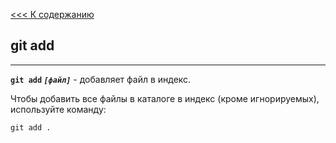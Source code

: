[<<< К содержанию](./readme.md)

## **git add**
---
**`git add` *`[файл]`*** - добавляет файл в индекс.

Чтобы добавить все файлы в каталоге в индекс (кроме игнорируемых), используйте команду:

```bash-
git add . 
```